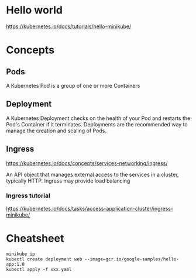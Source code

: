 # Hello world
https://kubernetes.io/docs/tutorials/hello-minikube/

# Concepts
## Pods
A Kubernetes Pod is a group of one or more Containers

## Deployment
A Kubernetes Deployment checks on the health of your Pod and restarts the Pod's Container if it terminates. Deployments are the recommended way to manage the creation and scaling of Pods.

## Ingress
https://kubernetes.io/docs/concepts/services-networking/ingress/

An API object that manages external access to the services in a cluster, typically HTTP.
Ingress may provide load balancing

### Ingress tutorial
https://kubernetes.io/docs/tasks/access-application-cluster/ingress-minikube/

# Cheatsheet
```
minikube ip
kubectl create deployment web --image=gcr.io/google-samples/hello-app:1.0
kubectl apply -f xxx.yaml
